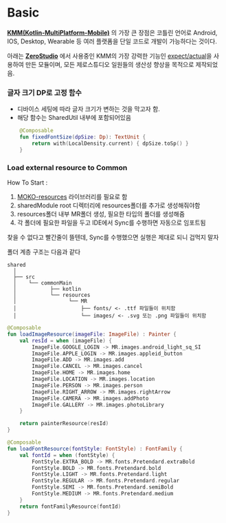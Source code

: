 # Basic
**[KMM(Kotlin-MultiPlatform-Mobile)](https://kotlinlang.org/docs/multiplatform.html)** 의 가장 큰 장점은 코틀린 언어로 Android, IOS, Desktop, Wearable 등 여러 플랫폼을 단일 코드로 개발이 가능하다는 것이다.

아래는 **[ZeroStudio](https://zerostudio.co.kr/)** 에서 사용중인 KMM의 가장 강력한 기능인 [expect/actual](https://kotlinlang.org/docs/multiplatform-expect-actual.html)을 사용하여 만든 모듈이며, 
모든 제로스튜디오 일원들의 생산성 향상을 목적으로 제작되었음.



### 글자 크기 DP로 고정 함수
* 디바이스 세팅에 따라 글자 크기가 변하는 것을 막고자 함.
* 해당 함수는 SharedUtil 내부에 포함되어있음
<tabs>
<tab title="Shared">

````Kotlin
    @Composable
    fun fixedFontSize(dpSize: Dp): TextUnit {
        return with(LocalDensity.current) { dpSize.toSp() }
    }
````
</tab>
</tabs>



### Load external resource to Common
How To Start
:
1. [MOKO-resources](https://github.com/icerockdev/moko-resources) 라이브러리를 필요로 함
2. sharedModule root 디렉터리에 resources폴더를 추가로 생성해줘야함
3. resources폴더 내부 MR폴더 생성, 필요한 타입의 폴더를 생성해줌
4. 각 폴더에 필요한 파일을 두고 IDE에서 Sync를 수행하면 자동으로 임포트됨

<note>
  <p>
    찾을 수 없다고 빨간줄이 뜰텐데, Sync를 수행했으면 실행은 제대로 되니 겁먹지 말자
  </p>
</note>


폴더 계층 구조는 다음과 같다

```text
shared
  │
  ├── src
  │    └── commonMain
  │           ├── kotlin
  │           └── resources
  │                 └── MR
  │                     ├── fonts/ <- .ttf 파일들이 위치함
  │                     └── images/ <- .svg 또는 .png 파일들이 위치함
```
<tabs>
<tab title="Image">

```Kotlin
@Composable
fun loadImageResource(imageFile: ImageFile) : Painter {
    val resId = when (imageFile) {
        ImageFile.GOOGLE_LOGIN -> MR.images.android_light_sq_SI
        ImageFile.APPLE_LOGIN -> MR.images.appleid_button
        ImageFile.ADD -> MR.images.add
        ImageFile.CANCEL -> MR.images.cancel
        ImageFile.HOME -> MR.images.home
        ImageFile.LOCATION -> MR.images.location
        ImageFile.PERSON -> MR.images.person
        ImageFile.RIGHT_ARROW -> MR.images.rightArrow
        ImageFile.CAMERA -> MR.images.addPhoto
        ImageFile.GALLERY -> MR.images.photoLibrary
    }

    return painterResource(resId)
}
```
</tab>
<tab title="Font">

```Kotlin
@Composable
fun loadFontResource(fontStyle: FontStyle) : FontFamily {
    val fontId = when (fontStyle) {
        FontStyle.EXTRA_BOLD -> MR.fonts.Pretendard.extraBold
        FontStyle.BOLD -> MR.fonts.Pretendard.bold
        FontStyle.LIGHT -> MR.fonts.Pretendard.light
        FontStyle.REGULAR -> MR.fonts.Pretendard.regular
        FontStyle.SEMI -> MR.fonts.Pretendard.semiBold
        FontStyle.MEDIUM -> MR.fonts.Pretendard.medium
    }
    return fontFamilyResource(fontId)
}
```
</tab>
</tabs>
